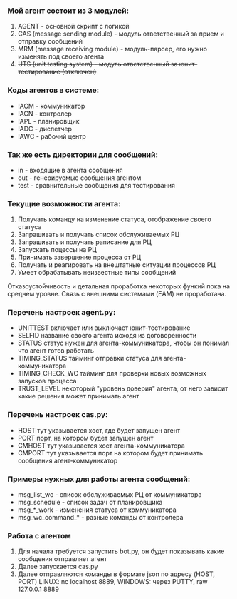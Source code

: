 ### Мой агент состоит из 3 модулей:
  1.  AGENT - основной скрипт с логикой
  2.  CAS (message sending module) - модуль ответственный за прием и отправку сообщений
  3.  MRM (message receiving module) - модуль-парсер, его нужно изменять под своего агента 
  4.  ~~UTS (unit testing system) - модуль ответственный за юнит-тестирование (отключен)~~
  
### Коды агентов в системе:
  * IACM - коммуникатор
  * IACN - контролер
  * IAPL - планировщик
  * IADC - диспетчер
  * IAWC - рабочий центр

### Так же есть директории для сообщений:
  *  in - входящие в агента сообщения
  *  out - генерируемые сообщения агентом
  *  test - сравнительные сообщения для тестирования

### Текущие возможности агента:
  1.  Получать команду на изменение статуса, отображение своего статуса
  2.  Запрашивать и получать список обслуживаемых РЦ
  3.  Запрашивать и получать раписание для РЦ
  4.  Запускать поцессы на РЦ
  5.  Принимать завершение процесса от РЦ
  6.  Получать и реагировать на внештатные ситуации процессов РЦ
  7.  Умеет обрабатывать неизвестные типы сообщений
 
Отказоустойчивость и детальная проработка некоторых функий пока на среднем уровне.
Связь с внешними системами (EAM) не проработана.

### Перечень настроек agent.py:
* UNITTEST включает или выключает юнит-тестирование
* SELFID название своего агента исходя из договоренности
* STATUS статус нужен для агента-коммуникатора, чтобы он понимал что агент готов работать
* TIMING_STATUS тайминг отправки статуса для агента-коммуникатора
* TIMING_CHECK_WC тайминг для проверки новых возможных запусков процесса
* TRUST_LEVEL некоторый "уровень доверия" агента, от него зависит какие решения может принимать агент

### Перечень настроек cas.py:
* HOST тут указывается хост, где будет запущен агент
* PORT порт, на котором будет запущен агент 
* CMHOST тут указывается хост агента-коммуникатора
* CMPORT тут указывается порт на котором будет принимать сообщения агент-коммуникатор

### Примеры нужных для работы агента сообщений:
* msg_list_wc - список обслуживаемых РЦ от коммуникатора
* msg_schedule - список задач от планировщика
* msg_*_work - изменения статуса от коммуникатора
* msg_wc_command_* - разные команды от контролера

### Работа с агентом
1. Для начала требуется запустить bot.py, он будет показывать какие сообщения отправляет агент
2. Далее запускается cas.py
3. Далее отправляются команды в формате json по адресу (HOST, PORT) LINUX: nc localhost 8889, WINDOWS: через PUTTY, raw 127.0.0.1 8889  
